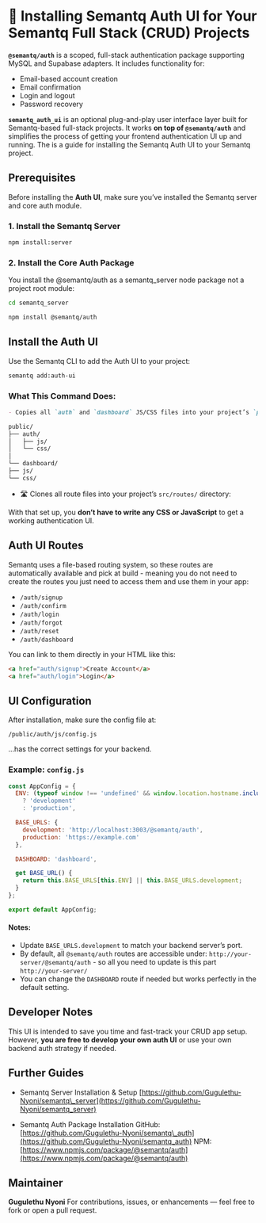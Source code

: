 
# 🔐 Installing Semantq Auth UI for Your Semantq Full Stack (CRUD) Projects

**`@semantq/auth`** is a scoped, full-stack authentication package supporting MySQL and Supabase adapters. It includes functionality for:

- Email-based account creation
- Email confirmation
- Login and logout
- Password recovery

**`semantq_auth_ui`** is an optional plug-and-play user interface layer built for Semantq-based full-stack projects. It works **on top of `@semantq/auth`** and simplifies the process of getting your frontend authentication UI up and running. The is a guide for installing the Semantq Auth UI to your Semantq project.


## Prerequisites

Before installing the **Auth UI**, make sure you’ve installed the Semantq server and core auth module.

### 1. Install the Semantq Server

```bash
npm install:server
````

### 2. Install the Core Auth Package 

You install the @semantq/auth as a semantq_server node package not a project root module: 

```bash
cd semantq_server
```

```bash
npm install @semantq/auth
```


## Install the Auth UI

Use the Semantq CLI to add the Auth UI to your project:

```bash
semantq add:auth-ui
```
### What This Command Does:

```markdown
- Copies all `auth` and `dashboard` JS/CSS files into your project’s `public/` directory:

```

```bash
public/
├── auth/
│   ├── js/
│   └── css/
│
└── dashboard/
├── js/
└── css/
```

- 🛣️ Clones all route files into your project’s `src/routes/` directory:


With that set up, you **don’t have to write any CSS or JavaScript** to get a working authentication UI.


## Auth UI Routes

Semantq uses a file-based routing system, so these routes are automatically available and pick at build - meaning you do not need to create the routes you just need to access them and use them in your app:

* `/auth/signup`
* `/auth/confirm`
* `/auth/login`
* `/auth/forgot`
* `/auth/reset`
* `/auth/dashboard`

You can link to them directly in your HTML like this:

```html
<a href="auth/signup">Create Account</a>
<a href="auth/login">Login</a>
```

## UI Configuration

After installation, make sure the config file at:

```
/public/auth/js/config.js
```

...has the correct settings for your backend.

### Example: `config.js`

```js
const AppConfig = {
  ENV: (typeof window !== 'undefined' && window.location.hostname.includes('localhost'))
    ? 'development'
    : 'production',

  BASE_URLS: {
    development: 'http://localhost:3003/@semantq/auth',
    production: 'https://example.com'
  },

  DASHBOARD: 'dashboard',

  get BASE_URL() {
    return this.BASE_URLS[this.ENV] || this.BASE_URLS.development;
  }
};

export default AppConfig;
```

#### Notes:

* Update `BASE_URLS.development` to match your backend server’s port.
* By default, all `@semantq/auth` routes are accessible under:
  `http://your-server/@semantq/auth` - so all you need to update is this part `http://your-server/`
* You can change the `DASHBOARD` route if needed but works perfectly in the default setting. 

## Developer Notes

This UI is intended to save you time and fast-track your CRUD app setup. However, **you are free to develop your own auth UI** or use your own backend auth strategy if needed.


## Further Guides

* Semantq Server Installation & Setup
  [https://github.com/Gugulethu-Nyoni/semantq\_server](https://github.com/Gugulethu-Nyoni/semantq_server)

* Semantq Auth Package Installation
  GitHub: [https://github.com/Gugulethu-Nyoni/semantq\_auth](https://github.com/Gugulethu-Nyoni/semantq_auth)
  NPM: [https://www.npmjs.com/package/@semantq/auth](https://www.npmjs.com/package/@semantq/auth)


## Maintainer

**Gugulethu Nyoni**
For contributions, issues, or enhancements — feel free to fork or open a pull request.
